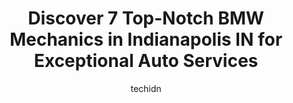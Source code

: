 ---
layout: ampstory
image: https://images.unsplash.com/photo-1525609004556-c46c7d6cf023?ixlib=rb-4.0.3&ixid=MnwxMjA3fDB8MHxwaG90by1wYWdlfHx8fGVufDB8fHx8&auto=format&fit=crop&w=640&h=853&q=80
author: techidn
featured: false
description: For top-quality automotive repairs and maintenance, visit the 7 best BMW Mechanic in Indianapolis IN, USA. Their reputation for excellence and their dedication to customer satisfaction make 
title: Discover 7 Top-Notch BMW Mechanics in Indianapolis IN for Exceptional Auto Services
cover:
   title: Discover 7 Top-Notch BMW Mechanics in Indianapolis IN for Exceptional Auto Services
   subtitle: Rickpate
   background: https://images.unsplash.com/photo-1525609004556-c46c7d6cf023?ixlib=rb-4.0.3&ixid=MnwxMjA3fDB8MHxwaG90by1wYWdlfHx8fGVufDB8fHx8&auto=format&fit=crop&w=640&h=853&q=80

pages: 
 - layout: thirds
   top: <h1>#1 Petes Service Center</h1>
   bottom: "<p>I took my car in due to excessive road noise.  Also, I needed a tune-up & oil change.  Every person that I came into contact was extremely professional and knowledgeable.</p>"
   background: https://www.knot35.com/toplist/wp-content/uploads/2023/06/best-bmw-mechanic-1-in-indianapolis-in-1685837790.jpeg
   backgroundblur: true
 - layout: thirds
   top: <h1>#2 ASG Automotive</h1>
   bottom: "<p>5841 Thunderbird Rd Ste.3, Indianapolis, IN 46236, United States</p>"
   background: https://www.knot35.com/toplist/wp-content/uploads/2023/06/best-bmw-mechanic-2-in-indianapolis-in-1685837791.jpeg
   cta:
      link: https://www.knot35.com/toplist/discover-7-top-notch-bmw-mechanics-in-indianapolis-in-for-exceptional-auto-services/
      text: Discover 7 Top-Notch BMW Mechanics in Indianapolis IN for Exceptional Auto Services
 - layout: thirds
   top: <h1>#3 Autohaus Merkle</h1>
   bottom: "<p>3663 W Michigan St, Indianapolis, IN 46222, United States</p>"
   background: https://www.knot35.com/toplist/wp-content/uploads/2023/06/best-bmw-mechanic-3-in-indianapolis-in-1685837791.jpeg
   cta:
      link: https://www.knot35.com/toplist/discover-7-top-notch-bmw-mechanics-in-indianapolis-in-for-exceptional-auto-services/
      text: Discover 7 Top-Notch BMW Mechanics in Indianapolis IN for Exceptional Auto Services
 - layout: thirds
   top: <h1>#4 Autopotenza LLC.</h1>
   bottom: "<p>10651 E 59th St, Indianapolis, IN 46236, United States</p>"
   background: https://images.unsplash.com/photo-1567095761054-7a02e69e5c43?ixlib=rb-4.0.3&ixid=MnwxMjA3fDB8MHxwaG90by1wYWdlfHx8fGVufDB8fHx8&auto=format&fit=crop&w=640&h=853&q=80
   cta:
      link: https://www.knot35.com/toplist/discover-7-top-notch-bmw-mechanics-in-indianapolis-in-for-exceptional-auto-services/
      text: Discover 7 Top-Notch BMW Mechanics in Indianapolis IN for Exceptional Auto Services
 - layout: thirds
   top: <h1>#5 Northeast Auto Service</h1>
   bottom: "<p>5155 E 65th St, Indianapolis, IN 46220, United States</p>"
   background: https://images.unsplash.com/photo-1527066579998-dbbae57f45ce?ixlib=rb-4.0.3&ixid=MnwxMjA3fDB8MHxwaG90by1wYWdlfHx8fGVufDB8fHx8&auto=format&fit=crop&w=640&h=853&q=80
   cta:
      link: https://www.knot35.com/toplist/discover-7-top-notch-bmw-mechanics-in-indianapolis-in-for-exceptional-auto-services/
      text: Discover 7 Top-Notch BMW Mechanics in Indianapolis IN for Exceptional Auto Services
 - layout: thirds
   top: <h1>#6 Ress Motor Works</h1>
   bottom: "<p>724 N Capitol Ave, Indianapolis, IN 46204, United States</p>"
   background: https://images.unsplash.com/photo-1553949345-eb786bb3f7ba?ixlib=rb-4.0.3&ixid=MnwxMjA3fDB8MHxwaG90by1wYWdlfHx8fGVufDB8fHx8&auto=format&fit=crop&w=640&h=853&q=80
   cta:
      link: https://www.knot35.com/toplist/discover-7-top-notch-bmw-mechanics-in-indianapolis-in-for-exceptional-auto-services/
      text: Discover 7 Top-Notch BMW Mechanics in Indianapolis IN for Exceptional Auto Services
 - layout: thirds
   top: <h1>#7 European & Foreign Motor Works, Inc.</h1>
   bottom: "<p>5307 W 86th St, Indianapolis, IN 46268, United States</p>"
   background: https://images.unsplash.com/photo-1618556658017-fd9c732d1360?ixlib=rb-4.0.3&ixid=MnwxMjA3fDB8MHxwaG90by1wYWdlfHx8fGVufDB8fHx8&auto=format&fit=crop&w=640&h=853&q=80
   cta:
      link: https://www.knot35.com/toplist/discover-7-top-notch-bmw-mechanics-in-indianapolis-in-for-exceptional-auto-services/
      text: Discover 7 Top-Notch BMW Mechanics in Indianapolis IN for Exceptional Auto Services
 - layout: thirds
   middle: Continue reading...
   background: https://images.unsplash.com/photo-1567360425618-1594206637d2?ixlib=rb-4.0.3&ixid=MnwxMjA3fDB8MHxwaG90by1wYWdlfHx8fGVufDB8fHx8&auto=format&fit=crop&w=640&h=853&q=80
   cta:
      link: https://www.knot35.com/toplist/discover-7-top-notch-bmw-mechanics-in-indianapolis-in-for-exceptional-auto-services/
      text: Discover 7 Top-Notch BMW Mechanics in Indianapolis IN for Exceptional Auto Services
      
---